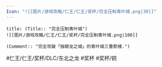 ```yaml
---
Icon: "![[图片/游戏攻略/仁王/仁王/奖杯/完全压制青叶城.png|30]]"
---
```

```ad-common-bronze-trophy
title: (Title:: "完全压制青叶城")
![[图片/游戏攻略/仁王/仁王/奖杯/完全压制青叶城.png|100]]

(Comment:: "完全攻破「独眼龙之城」的青叶城三重箭楼.")
```

#仁王/仁王/奖杯/DLC/东北之龙 #奖杯 #奖杯/铜
